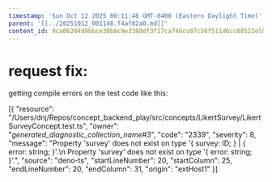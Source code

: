 ```yaml
---
timestamp: 'Sun Oct 12 2025 00:11:48 GMT-0400 (Eastern Daylight Time)'
parent: '[[../20251012_001148.f4af82a0.md]]'
content_id: 9ca06204d9bbce30b8c9e3380df3f17ca748cc07c56f511d6cc88522e592e903
---
```


# request fix:

getting compile errors on the test code like this:

\[{
"resource": "/Users/dnj/Repos/concept\_backend\_play/src/concepts/LikertSurvey/LikertSurveyConcept.test.ts",
"owner": "*generated\_diagnostic\_collection\_name*#3",
"code": "2339",
"severity": 8,
"message": "Property 'survey' does not exist on type '{ survey: ID; } | { error: string; }'.\n  Property 'survey' does not exist on type '{ error: string; }'.",
"source": "deno-ts",
"startLineNumber": 20,
"startColumn": 25,
"endLineNumber": 20,
"endColumn": 31,
"origin": "extHost1"
}]
